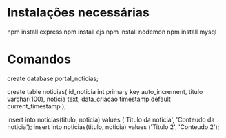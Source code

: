 # Instalações necessárias
npm install express
npm install ejs
npm install nodemon
npm install mysql

# Comandos
create database portal_noticias;

create table noticias(
	id_noticia int primary key auto_increment,
    	titulo varchar(100),
    	noticia text,
    	data_criacao timestamp default current_timestamp
);

insert into noticias(titulo, noticia) values ('Titulo da noticia', 'Conteudo da noticia');
insert into noticias(titulo, noticia) values ('Titulo 2', 'Conteudo 2');